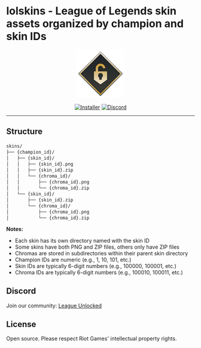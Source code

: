 # lolskins - League of Legends skin assets organized by champion and skin IDs

<div align="center">
  <img src="./icon.png" alt="League Unlocked Icon" width="128" height="128">
  
  [![Installer](https://img.shields.io/badge/Installer-Windows-blue)](https://github.com/AlbanCliquet/LeagueUnlockedReleases/releases/latest)
  [![Discord](https://img.shields.io/discord/1426680928759189545?color=5865F2&logo=discord&logoColor=white&label=Discord)](https://discord.com/invite/cDepnwVS8Z)
</div>

---

## Structure

```
skins/
├── {champion_id}/
│   ├── {skin_id}/
│   │   ├── {skin_id}.png
│   │   ├── {skin_id}.zip
│   │   └── {chroma_id}/
│   │       ├── {chroma_id}.png
│   │       └── {chroma_id}.zip
│   └── {skin_id}/
│       ├── {skin_id}.zip
│       └── {chroma_id}/
│           ├── {chroma_id}.png
│           └── {chroma_id}.zip
```

**Notes:**
- Each skin has its own directory named with the skin ID
- Some skins have both PNG and ZIP files, others only have ZIP files
- Chromas are stored in subdirectories within their parent skin directory
- Champion IDs are numeric (e.g., 1, 10, 101, etc.)
- Skin IDs are typically 6-digit numbers (e.g., 100000, 100001, etc.)
- Chroma IDs are typically 6-digit numbers (e.g., 100010, 100011, etc.)

## Discord

Join our community: [League Unlocked](https://discord.gg/zUhnk7Ac)

## License

Open source. Please respect Riot Games' intellectual property rights.
